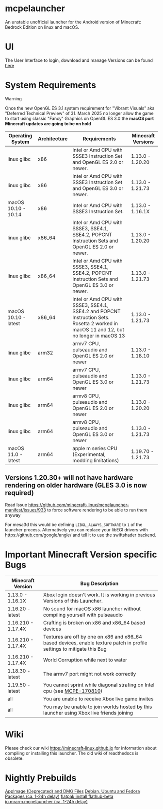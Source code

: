 # mcpelauncher

An unstable unofficial launcher for the Android version of Minecraft: Bedrock Edition on linux and macOS.

# UI

The User Interface to login, download and manage Versions can be found [here](https://github.com/minecraft-linux/mcpelauncher-ui-manifest)

# System Requirements

> [!WARNING]
> Once the new OpenGL ES 3.1 system requirement for "Vibrant Visuals" aka "Deferred Technical Preview" of 31. March 2025 no longer allow the game to start using classic "Fancy" Graphics on OpenGL ES 3.0 the **macOS port Minecraft updates are going to be on hold**

Operating System|Architecture|Requirements|Minecraft Versions
---|---|---|---
linux glibc|x86|Intel or Amd CPU with SSSE3 Instruction Set and OpenGL ES 2.0 or newer.|1.13.0 - 1.20.20
linux glibc|x86|Intel or Amd CPU with SSSE3 Instruction Set and OpenGL ES 3.0 or newer.|1.13.0 - 1.21.73
macOS 10.10 - 10.14|x86|Intel or Amd CPU with SSSE3 Instruction Set.|1.13.0 - 1.16.1X
linux glibc|x86_64|Intel or Amd CPU with SSSE3, SSE4.1, SSE4.2,  POPCNT Instruction Sets and OpenGL ES 2.0 or newer.|1.13.0 - 1.20.20
linux glibc|x86_64|Intel or Amd CPU with SSSE3, SSE4.1, SSE4.2, POPCNT Instruction Sets and OpenGL ES 3.0 or newer.|1.13.0 - 1.21.73
macOS 10.10 - latest|x86_64|Intel or Amd CPU with SSSE3, SSE4.1, SSE4.2 and POPCNT Instruction Sets. Rosetta 2 worked in macOS 11 and 12, but no longer in macOS 13|1.13.0 - 1.21.73
linux glibc|arm32|armv7 CPU, pulseaudio and OpenGL ES 2.0 or newer|1.13.0 - 1.18.10
linux glibc|arm64|armv7 CPU, pulseaudio and OpenGL ES 3.0 or newer|1.13.0 - 1.21.73
linux glibc|arm64|armv8 CPU, pulseaudio and OpenGL ES 2.0 or newer|1.13.0 - 1.20.20
linux glibc|arm64|armv8 CPU, pulseaudio and OpenGL ES 3.0 or newer|1.13.0 - 1.21.73
macOS 11.0 - latest|arm64|apple m series CPU (Experimental, modding limitations)|1.19.70 - 1.21.73

## Versions 1.20.30+ will not have hardware rendering on older hardware (GLES 3.0 is now required)

Read Issue https://github.com/minecraft-linux/mcpelauncher-manifest/issues/933 to force software rendering to be able to run them anyway

For mesa3d this would be defining `LIBGL_ALWAYS_SOFTWARE` to `1` of the launcher process. Alternatively you can replace your libEGl drivers with <https://github.com/google/angle/> and tell it to use the swiftshader backend.

# Important Minecraft Version specific Bugs

Minecraft Version|Bug Description
---|---
1.13.0 - 1.16.1X|Xbox login doesn't work. It is working in previous Versions of this Launcher.
1.16.20 - latest|No sound for macOS x86 launcher without compiling yourself with pulseaudio
1.16.210 - 1.17.4X|Crafting is broken on x86 and x86_64 based devices
1.16.210 - 1.17.4X|Textures are off by one on x86 and x86_64 based devices, enable texture patch in profile settings to mitigate this Bug
1.16.210 - 1.17.4X|World Corruption while next to water
1.18.30 - latest|The armv7 port might not work correctly
1.19.50 - latest|You cannot sprint while diagonal strafing on Intel cpu (see [MCPE-170810](https://bugs.mojang.com/browse/MCPE-170810))
all|You are unable to receive Xbox live game invites
all|You may be unable to join worlds hosted by this launcher using Xbox live friends joining

# Wiki

Please check our wiki https://minecraft-linux.github.io for information about compiling or installing this launcher.
The old wiki of readthedocs is obsolete.

# Nightly Prebuilds

[AppImage (Deprecated) and DMG Files](https://github.com/minecraft-linux/mcpelauncher-manifest/releases/tag/nightly)
[Debian, Ubuntu and Fedora Packages (ca. 1-24h delay)](https://github.com/minecraft-linux/pkg?tab=readme-ov-file#nightly)
[flatpak install flathub-beta io.mrarm.mcpelauncher (ca. 1-24h delay)](https://discourse.flathub.org/t/how-to-use-flathub-beta/2111)
